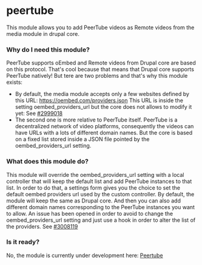 # peertube

This module allows you to add PeerTube videos as Remote videos from the media module in drupal core.

<h3>Why do I need this module?</h3>

PeerTube supports oEmbed and Remote videos from Drupal core are based on this protocol. That's cool because that means that Drupal core supports PeerTube natively! But tere are two problems and that's why this module exists:
- By default, the media module accepts only a few websites defined by this URL: https://oembed.com/providers.json
This URL is inside the setting oembed_providers_url but the core does not allows to modify it yet: See  <a href="https://www.drupal.org/project/drupal/issues/2999018">#2999018</a>
- The second one is more relative to PeerTube itself. PeerTube is a decentralized network of video platforms, consequently the videos can have URLs with a lots of different domain names. But the core is based on a fixed list stored inside a JSON file pointed by the oembed_providers_url setting. 

<h3>What does this module do?</h3>

This module will override the oembed_providers_url setting with a local controller that will keep the default list and add PeerTube instances to that list.
In order to do that, a settings form gives you the choice to set the default oembed providers url used by the custom controller. By default, the module will keep the same as Drupal core. And then you can also add different domain names corresponding to the PeerTube instances you want to allow.
 An issue has been opened in order to avoid to change the oembed_providers_url setting and just use a hook in order to alter the list of the providers. See <a href="https://www.drupal.org/project/drupal/issues/3008119">#3008119</a>

<h3>Is it ready?</h3>

No, the module is currently under development here: <a href="https://github.com/pjoulot/peertube">Peertube</a>

